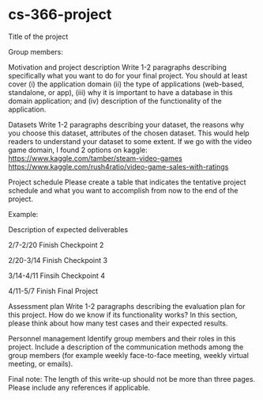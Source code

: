 # cs-366-project
Title of the project

Group members:<please list the names and emails of all members>

Motivation and project description
Write 1-2 paragraphs describing specifically what you want to do for your final project. You should at least cover (i) the application domain (ii) the type of applications (web-based, standalone, or app), (iii) why it is important to have a database in this domain application; and (iv) description of the functionality of the application.

Datasets
Write 1-2 paragraphs describing your dataset, the reasons why you choose this dataset, attributes of the chosen dataset. This would help readers to understand your dataset to some extent.
If we go with the video game domain, I found 2 options on kaggle:
https://www.kaggle.com/tamber/steam-video-games
https://www.kaggle.com/rush4ratio/video-game-sales-with-ratings

Project schedule
Please create a table that indicates the tentative project schedule and what you want to accomplish from now to the end of the project.

Example:

Description of expected deliverables

2/7-2/20
Finish Checkpoint 2

2/20-3/14
Finish Checkpoint 3

3/14-4/11
Finsih Checkpoint 4

4/11-5/7
Finish Final Project

Assessment plan
Write 1-2 paragraphs describing the evaluation plan for this project. How do we know if its functionality works? In this section, please think about how many test cases and their expected results.

Personnel management
Identify group members and their roles in this project. Include a description of the communication methods among the group members (for example weekly face-to-face meeting, weekly virtual meeting, or emails).

Final note: The length of this write-up should not be more than three pages. Please include any references if applicable.
